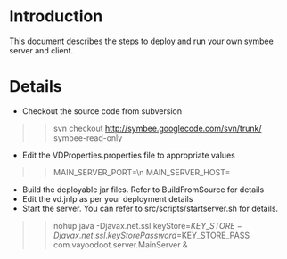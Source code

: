 # Introduction #

This document describes the steps to deploy and run your own symbee server and client.


# Details #

  * Checkout the source code from subversion
> > svn checkout http://symbee.googlecode.com/svn/trunk/ symbee-read-only
  * Edit the VDProperties.properties file to appropriate values
> > MAIN\_SERVER\_PORT=<The Server Port that you want your symbee server to run>\n
> > MAIN\_SERVER\_HOST=<The hostname of the server that you will be running your symbee server on>
  * Build the deployable jar files. Refer to BuildFromSource for details
  * Edit the vd.jnlp as per your deployment details
  * Start the server. You can refer to src/scripts/startserver.sh for details.
> > nohup java  -Djavax.net.ssl.keyStore=$KEY\_STORE -Djavax.net.ssl.keyStorePassword=$KEY\_STORE\_PASS com.vayoodoot.server.MainServer <PORT NUMBER> &